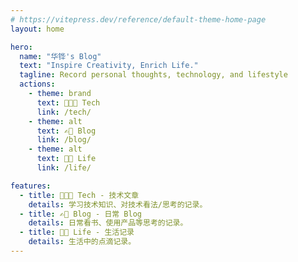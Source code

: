 ```yaml
---
# https://vitepress.dev/reference/default-theme-home-page
layout: home

hero:
  name: "华铧's Blog"
  text: "Inspire Creativity, Enrich Life."
  tagline: Record personal thoughts, technology, and lifestyle
  actions:
    - theme: brand
      text: 🧑🏻‍💻 Tech
      link: /tech/
    - theme: alt
      text: ✍🏼 Blog
      link: /blog/
    - theme: alt
      text: 👋🏻 Life 
      link: /life/

features:
  - title: 🧑🏻‍💻 Tech - 技术文章
    details: 学习技术知识、对技术看法/思考的记录。
  - title: ✍🏼 Blog - 日常 Blog
    details: 日常看书、使用产品等思考的记录。
  - title: 👋🏻 Life - 生活记录
    details: 生活中的点滴记录。
---
```


